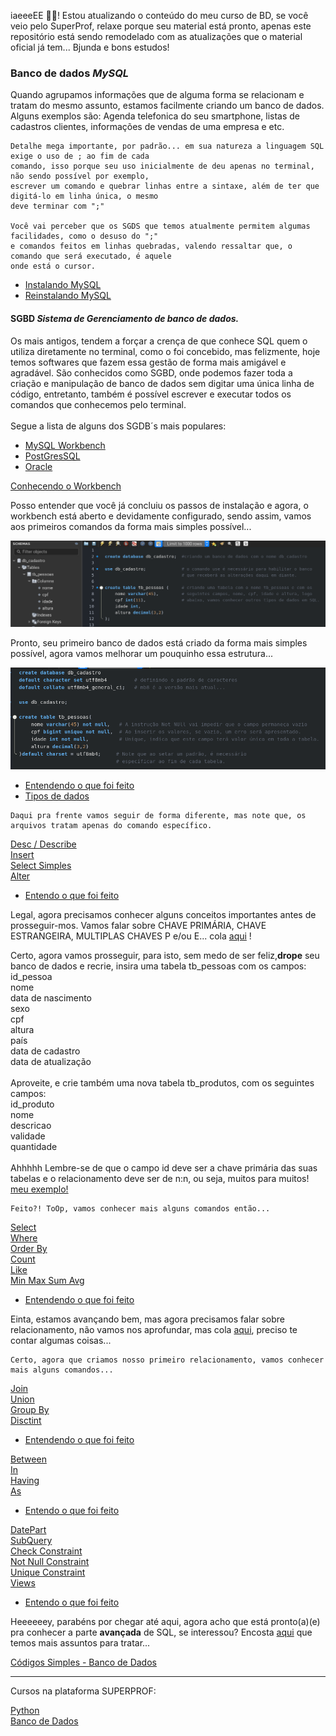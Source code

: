  iaeeeEE 🖖🏾! Estou atualizando o conteúdo do meu curso de BD, se você veio pelo SuperProf, 
 relaxe porque seu material está pronto, apenas este repositório está sendo remodelado com
 as atualizações que o material oficial já tem... Bjunda e bons estudos! 


<h3> Banco de dados <i> MySQL </i></h3>
<p>
    Quando agrupamos informações que de alguma forma se relacionam
    e tratam do mesmo assunto, estamos facilmente criando um banco
    de dados. 
    Alguns exemplos são: Agenda telefonica do seu smartphone,
    listas de cadastros clientes, informações de vendas de uma 
    empresa e etc. 
    
    Detalhe mega importante, por padrão... em sua natureza a linguagem SQL exige o uso de ; ao fim de cada 
    comando, isso porque seu uso inicialmente de deu apenas no terminal, não sendo possível por exemplo,
    escrever um comando e quebrar linhas entre a sintaxe, além de ter que digitá-lo em linha única, o mesmo 
    deve terminar com ";" 
    
    Você vai perceber que os SGDS que temos atualmente permitem algumas facilidades, como o desuso do ";" 
    e comandos feitos em linhas quebradas, valendo ressaltar que, o comando que será executado, é aquele 
    onde está o cursor.
</p>

* [Instalando MySQL](https://drive.google.com/file/d/1QqVg5yxgEKJECWw3F6sbJ-PVzsdH-3LQ/view?usp=sharing)
* [Reinstalando MySQL](https://drive.google.com/file/d/1TLH6t0Rgj27CQTNn1Y6FCkUVsU3dNhyt/view?usp=sharing)

<h4> SGBD <i>Sistema de Gerenciamento de banco de dados.</i></h4>
<p>
   Os mais antigos, tendem a forçar a crença de que conhece SQL
   quem o utiliza diretamente no terminal, como o foi concebido, mas
   felizmente, hoje temos softwares que fazem essa gestão de forma
   mais amigável e agradável. São conhecidos como SGBD, onde podemos
   fazer toda a criação e manipulação de banco de dados sem digitar uma
   única linha de código, entretanto, também é possível escrever e
   executar todos os comandos que conhecemos pelo terminal.
   <br><br> Segue a lista de alguns dos SGDB´s mais populares:
</p>

* [MySQL Workbench](https://www.mysql.com/)
* [PostGresSQL](https://www.postgresql.org/)
* [Oracle](https://www.oracle.com/br/database/)

[Conhecendo o Workbench]()

<p>
    Posso entender que você já concluiu os passos de instalação e agora, 
    o workbench está aberto e devidamente configurado, sendo assim, 
    vamos aos primeiros comandos da forma mais simples possível...

</p>

<p align="center">
    <img src="https://github.com/Ebony-Full-Stack/Bloco_2/blob/upstream/Banco%20de%20Dados/basico/assets/img1.png">
</p>

<p>
    Pronto, seu primeiro banco de dados está criado da forma mais simples possível, agora vamos melhorar um pouquinho essa estrutura...
</p>

<p align="center">
    <img src="https://github.com/Ebony-Full-Stack/Bloco_2/blob/main/Banco%20de%20Dados/basico/assets/img2.png">
</p>
 
* [Entendendo o que foi feito]()
* [Tipos de dados](https://docs.microsoft.com/pt-br/sql/t-sql/data-types/data-types-transact-sql?view=sql-server-ver15)

<p>

    Daqui pra frente vamos seguir de forma diferente, mas note que, os arquivos tratam apenas do comando específico.
</p>

[Desc / Describe](https://github.com/Ebony-Full-Stack/Bloco_2/blob/main/Banco%20de%20Dados/basico/01.describe.sql) <br>
[Insert](https://github.com/Ebony-Full-Stack/Bloco_2/blob/main/Banco%20de%20Dados/basico/02.insert.sql) <br>
[Select Simples](https://github.com/Ebony-Full-Stack/Bloco_2/blob/main/Banco%20de%20Dados/basico/03.selectsimples.sql) <br>
[Alter](https://github.com/Ebony-Full-Stack/Bloco_2/blob/main/Banco%20de%20Dados/basico/04.alter.sql)
* [Entendo o que foi feito]()

<p>
    Legal, agora precisamos conhecer alguns conceitos importantes antes de prosseguir-mos. Vamos falar sobre 
    CHAVE PRIMÁRIA, CHAVE ESTRANGEIRA, MULTIPLAS CHAVES P e/ou E... cola <a href="">aqui</a> !
</p>

<p>
    Certo, agora vamos prosseguir, para isto, sem medo de ser feliz,<strong>drope</strong> seu banco de dados e recrie, insira uma tabela tb_pessoas com os campos:
    <br>id_pessoa<br>nome<br>data de nascimento<br>sexo<br>cpf<br>altura<br>país<br>data de cadastro<br>data de atualização<br><br>
    Aproveite, e crie também uma nova tabela tb_produtos, com os seguintes campos: <br> 
    id_produto<br>nome<br>descricao<br>validade<br>quantidade<br><br>
    Ahhhhh Lembre-se de que o campo id deve ser a chave primária das suas tabelas e o relacionamento deve ser de n:n,
    ou seja, muitos para muitos! <br><a href="">meu exemplo!</a></a>
    
    Feito?! ToOp, vamos conhecer mais alguns comandos então...
</p>

[Select]()<br>
[Where]()<br>
[Order By]()<br>
[Count]()<br>
[Like]()<br>
[Min Max Sum Avg]()<br>
* [Entendendo o que foi feito]()

<p>
    Einta, estamos avançando bem, mas agora precisamos falar sobre
    relacionamento, não vamos nos aprofundar, mas cola <a href="">aqui</a>, 
    preciso te contar algumas coisas...
</p>


    Certo, agora que criamos nosso primeiro relacionamento, vamos conhecer mais alguns comandos...


[Join]()<br>
[Union]()<br>
[Group By]()<br>
[Disctint]()
* [Entendendo o que foi feito]()

[Between]()<br>
[In]()<br>
[Having]()<br>
[As]()<br>
* [Entendo o que foi feito]()

[DatePart]()<br>
[SubQuery]()<br>
[Check Constraint]()<br>
[Not Null Constraint]()<br>
[Unique Constraint]()<br>
[Views]()<br>
* [Entendo o que foi feito]()

<p>
    Heeeeeey, parabéns por chegar até aqui, agora acho que está
    pronto(a)(e) pra conhecer a parte <strong>avançada</strong> de SQL, se interessou?
    Encosta <a href="">aqui</a> que temos mais assuntos para tratar...
</p>


[Códigos Simples - Banco de Dados](https://www.youtube.com/channel/UC8fRZfYGd21_D8DwuEcFuHw) <br>
<hr>
Cursos na plataforma SUPERPROF: <br>

[Python](https://www.superprof.com.br/aprenda-python-maneira-correta-com-exercicios-fixacao-bonus-sobre-games.html) <br>
[Banco de Dados](https://www.superprof.com.br/aulas-banco-dados-sql-basico-avancado-com-exercicios-para-dominio-das-rotinas.html)

